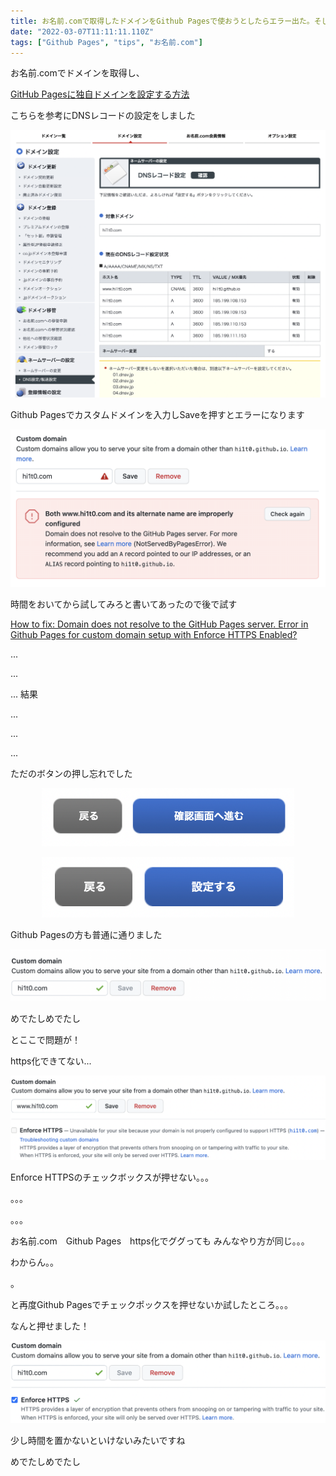 ```yaml
---
title: お名前.comで取得したドメインをGithub Pagesで使おうとしたらエラー出た。そしてhttps化させる
date: "2022-03-07T11:11:11.110Z"
tags: ["Github Pages", "tips", "お名前.com"]
---
```


お名前.comでドメインを取得し、

[GitHub Pagesに独自ドメインを設定する方法](https://zenn.dev/donchan922/articles/59c54fe659128294bb65)

こちらを参考にDNSレコードの設定をしました

<div style="width: 100%; margin-left: auto; margin-right: auto">

![test1](1.png)

</div>

Github Pagesでカスタムドメインを入力しSaveを押すとエラーになります

<div style="width: 100%; margin-left: auto; margin-right: auto">

![test2](2.png)

</div>

時間をおいてから試してみろと書いてあったので後で試す

[How to fix: Domain does not resolve to the GitHub Pages server. Error in Github Pages for custom domain setup with Enforce HTTPS Enabled?](https://stackoverflow.com/questions/54059217/how-to-fix-domain-does-not-resolve-to-the-github-pages-server-error-in-github)

...

...

...
結果

...

...

...

ただのボタンの押し忘れでした

<div style="width: 80%; margin-left: auto; margin-right: auto">

![test3](3.png)

</div>

<div style="width: 80%; margin-left: auto; margin-right: auto">

![test4](4.png)

</div>

Github Pagesの方も普通に通りました

<div style="width: 100%; margin-left: auto; margin-right: auto">

![test5](5.png)

</div>

めでたしめでたし

とここで問題が！

https化できてない...

<div style="width: 100%; margin-left: auto; margin-right: auto">

![test6](6.png)

</div>

Enforce HTTPSのチェックボックスが押せない。。。

。。。

。。。

お名前.com　Github Pages　https化でググっても
みんなやり方が同じ。。。

わからん。。

。

と再度Github Pagesでチェックポックスを押せないか試したところ。。。


なんと押せました！

<div style="width: 100%; margin-left: auto; margin-right: auto">

![test7](7.png)

</div>

少し時間を置かないといけないみたいですね

めでたしめでたし